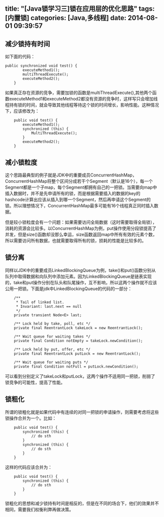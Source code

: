 title: "[Java锁学习三]锁在应用层的优化思路"
tags: [内置锁]
categories: [Java,多线程]
date: 2014-08-01 09:39:57
---
## 减少锁持有时间
如下面的代码：
```
public synchronized void test() {
        executeMethod1();
        multiThreadExecute();
        executeMethod2();
    }
```
<!--more-->
如果真正存在资源的竞争，需要加锁的函数是multiThreadExecute(),其他两个函数executeMethod1和executeMethod2都没有资源的竞争时，这样写只会增加线程持有锁的时间，就会导致其他线程等待这个锁的时间增长，影响性能。这种情况下，应该修改为：
```
    public void test() {
        executeMethod1();
        synchronized (this) {
            MultiThreadExecute();
        }
        executeMethod2();
    }
```

## 减小锁粒度
这个思路最典型的例子就是JDK中的重要成员ConcurrentHashMap，ConcurrentHashMap将整个区间分成若干个Segment（默认是16个），每一个Segment都是一个子map，每个Segment都拥有自己的一把锁。当需要向map中插入数据时，并不是先申请所有的锁，而是根据需要插入的数据的key的hashcode计算出应该从插入到哪一个Segment，然后再申请这个Segment的锁。所以理想情况下，ConcurrentHashMap最多可能有16个线程真正同时插入数据。

但是较小锁粒度会有一个问题：如果需要访问全局数据（这时需要取得全局锁），消耗的资源会比较多。以ConcurrentHashMap为例，put操作使用分段锁提高了并发，但是size()函数却没那么幸运，size函数返回map中所有有效的元素个数，所以需要访问所有数据，也就需要取得所有的锁，损耗的性能是比较多的。

## 锁分离
同样以JDK中的重要成员LinkedBlockingQueue为例，take()和put()函数分别从队列中取得数据和向队列中添加元素。因为LinkedBlockingQueue是链表实现的，take和put操作分别在队头和队尾操作，互不影响，所以这两个操作就不应该公用一把锁。下面是jdk中LinkedBlockingQueue的代码的一部分：
```
    /**
     * Tail of linked list.
     * Invariant: last.next == null
     */
    private transient Node<E> last;

    /** Lock held by take, poll, etc */
    private final ReentrantLock takeLock = new ReentrantLock();

    /** Wait queue for waiting takes */
    private final Condition notEmpty = takeLock.newCondition();

    /** Lock held by put, offer, etc */
    private final ReentrantLock putLock = new ReentrantLock();

    /** Wait queue for waiting puts */
    private final Condition notFull = putLock.newCondition();
```
可以看到分别定义了takeLock和putLock，这两个操作不适用同一把锁，削弱了锁竞争的可能性，提高了性能。

## 锁粗化
所谓的锁粗化就是如果代码中有连续的对同一把锁的申请操作，则需要考虑将这些锁操作合并为一个。比如：
```
    public void test() {
        synchronized (this) {
            // do sth
        }
        synchronized (this) {
            // do sth
        }
    }
```
这样的代码应该合并为：
```
    public void test() {
        synchronized (this) {
            // do sth
        }
    }
```
锁粗化的思想和减少锁持有时间是相反的，但是在不同的场合下，他们的效果并不相同，需要我们权衡利弊再做决策。

